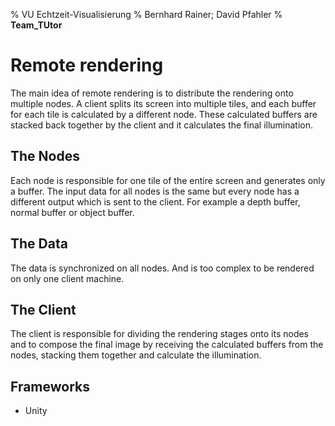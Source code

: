 % VU Echtzeit-Visualisierung
% Bernhard Rainer; David Pfahler
% __Team\_TUtor__

# Remote rendering

The main idea of remote rendering is to distribute the rendering onto multiple nodes. A client splits its screen into multiple tiles, and each buffer for each tile is calculated by a different node. These calculated buffers are stacked back together by the client and it calculates the final illumination.

## The Nodes

Each node is responsible for one tile of the entire screen and generates only a buffer. The input data for all nodes is the same but every node has a different output which is sent to the client. For example a depth buffer, normal buffer or object buffer. 

## The Data

The data is synchronized on all nodes. And is too complex to be rendered on only one client machine.

## The Client

The client is responsible for dividing the rendering stages onto its nodes and to compose the final image by receiving the calculated buffers from the nodes, stacking them together and calculate the illumination.

## Frameworks

 * Unity